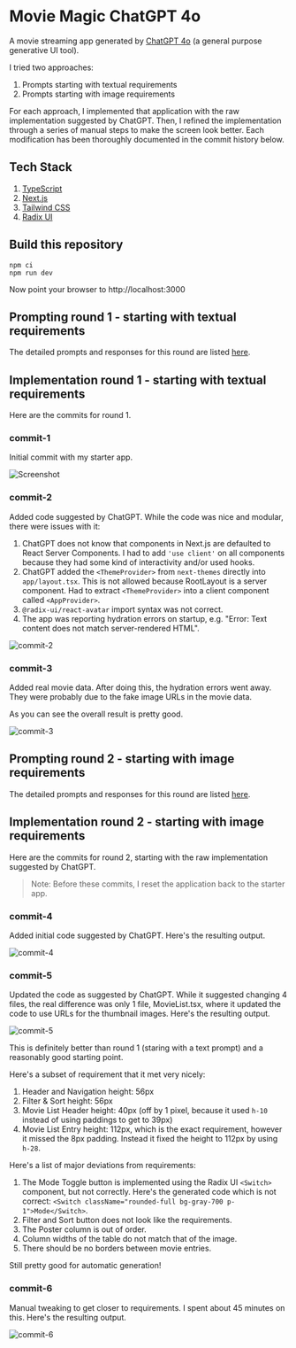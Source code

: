 # Movie Magic ChatGPT 4o

A movie streaming app generated by [ChatGPT 4o](https://chatgpt.com) (a general
purpose generative UI tool).

I tried two approaches:

1. Prompts starting with textual requirements
2. Prompts starting with image requirements

For each approach, I implemented that application with the raw implementation
suggested by ChatGPT. Then, I refined the implementation through a series of
manual steps to make the screen look better. Each modification has been
thoroughly documented in the commit history below.

## Tech Stack

1. [TypeScript](https://www.typescriptlang.org/)
2. [Next.js](https://nextjs.org/)
3. [Tailwind CSS](https://tailwindcss.com/)
4. [Radix UI](https://www.radix-ui.com/primitives)

## Build this repository

```shell
npm ci
npm run dev
```

Now point your browser to http://localhost:3000

## Prompting round 1 - starting with textual requirements

The detailed prompts and responses for this round are listed
[here](./chatgpt-4o-start-with-text-as-requirements.md).

## Implementation round 1 - starting with textual requirements

Here are the commits for round 1.

### commit-1

Initial commit with my starter app.

![Screenshot](assets/screenshot.png)

### commit-2

Added code suggested by ChatGPT. While the code was nice and modular, there were
issues with it:

1. ChatGPT does not know that components in Next.js are defaulted to React
   Server Components. I had to add `'use client'` on all components because they
   had some kind of interactivity and/or used hooks.
2. ChatGPT added the `<ThemeProvider>` from `next-themes` directly into
   `app/layout.tsx`. This is not allowed because RootLayout is a server
   component. Had to extract `<ThemeProvider>` into a client component called
   `<AppProvider>`.
3. `@radix-ui/react-avatar` import syntax was not correct.
4. The app was reporting hydration errors on startup, e.g. "Error: Text content
   does not match server-rendered HTML".

![commit-2](assets/commit-2.png)

### commit-3

Added real movie data. After doing this, the hydration errors went away. They
were probably due to the fake image URLs in the movie data.

As you can see the overall result is pretty good.

![commit-3](assets/commit-3.png)

## Prompting round 2 - starting with image requirements

The detailed prompts and responses for this round are listed
[here](./chatgpt-4o-start-with-image-as-requirements.md).

## Implementation round 2 - starting with image requirements

Here are the commits for round 2, starting with the raw implementation suggested
by ChatGPT.

> Note: Before these commits, I reset the application back to the starter app.

### commit-4

Added initial code suggested by ChatGPT. Here's the resulting output.

![commit-4](assets/commit-4.png)

### commit-5

Updated the code as suggested by ChatGPT. While it suggested changing 4 files,
the real difference was only 1 file, MovieList.tsx, where it updated the code to
use URLs for the thumbnail images. Here's the resulting output.

![commit-5](assets/commit-5.png)

This is definitely better than round 1 (staring with a text prompt) and a
reasonably good starting point.

Here's a subset of requirement that it met very nicely:

1. Header and Navigation height: 56px
2. Filter & Sort height: 56px
3. Movie List Header height: 40px (off by 1 pixel, because it used `h-10`
   instead of using paddings to get to 39px)
4. Movie List Entry height: 112px, which is the exact requirement, however it
   missed the 8px padding. Instead it fixed the height to 112px by using `h-28`.

Here's a list of major deviations from requirements:

1. The Mode Toggle button is implemented using the Radix UI `<Switch>`
   component, but not correctly. Here's the generated code which is not correct:
   `<Switch className="rounded-full bg-gray-700 p-1">Mode</Switch>`.
2. Filter and Sort button does not look like the requirements.
3. The Poster column is out of order.
4. Column widths of the table do not match that of the image.
5. There should be no borders between movie entries.

Still pretty good for automatic generation!

### commit-6

Manual tweaking to get closer to requirements. I spent about 45 minutes on this.
Here's the resulting output.

![commit-6](assets/commit-6.png)
